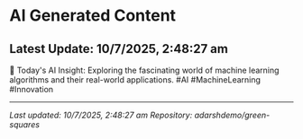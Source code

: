 # AI Generated Content

## Latest Update: 10/7/2025, 2:48:27 am
🚀 Today's AI Insight: Exploring the fascinating world of machine learning algorithms and their real-world applications. #AI #MachineLearning #Innovation

---
*Last updated: 10/7/2025, 2:48:27 am*
*Repository: adarshdemo/green-squares*
